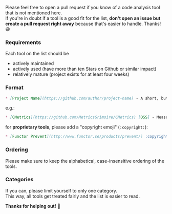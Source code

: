 Please feel free to open a pull request if you know of a code analysis tool that is not mentioned here.  
If you're in doubt if a tool is a good fit for the list, **don't open an issue but create a pull request right away** because that's easier to handle. Thanks! :smiley:

### Requirements

Each tool on the list should be 
* actively maintained
* actively used (have more than ten Stars on Github or similar impact)
* relatively mature (project exists for at least four weeks)

### Format

```Markdown
* [Project Name](https://github.com/author/project-name) - A short, but meaningful description. Maximum two lines long.
```
e.g.:

```Markdown
* [CMetrics](https://github.com/MetricsGrimoire/CMetrics) [OSS] - Measures size and complexity for C files
```

for **proprietary tools**, please add a "copyright emoji" (`:copyright:`):  

```Markdown
* [Functor Prevent](http://www.functor.se/products/prevent/) :copyright: - Static code analysis for C code.
```

### Ordering

Please make sure to keep the alphabetical, case-insensitive ordering of the
tools.

### Categories

If you can, please limit yourself to only one category.  
This way, all tools get treated fairly and the list is easier to read.


**Thanks for helping out!** :tada:
